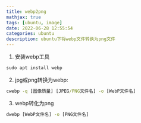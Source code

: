 ```yaml
---
title: webp2png
mathjax: true
tags: [ubuntu, image]
date: 2022-06-28 12:55:54
categories: ubuntu
description: ubuntu下将webp文件转换为png文件
---
```


1. 安装webp工具
```cmd
sudo apt install webp
```

2. jpg或png转换为webp:
```cmd
cwebp -q [图像质量] [JPEG/PNG文件名] -o [WebP文件名]
```

3. webp转化为png
```cmd
dwebp [WebP文件名] -o [PNG文件名]
```
